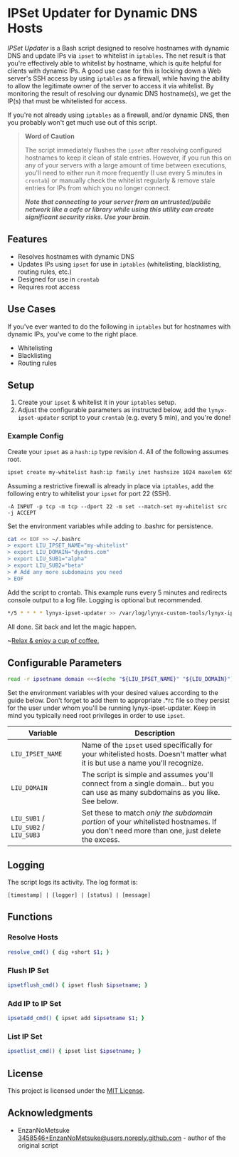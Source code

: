 # IPSet Updater for Dynamic DNS Hosts

*IPSet Updater* is a Bash script designed to resolve hostnames with dynamic DNS and update IPs via `ipset` to whitelist in `iptables`. The net result is that you're effectively able to whitelist by hostname, which is quite helpful for clients with dynamic IPs. A good use case for this is locking down a Web server's SSH access by using `iptables` as a firewall, while having the ability to allow the legitimate owner of the server to access it via whitelist. By monitoring the result of resolving our dynamic DNS hostname(s), we get the IP(s) that must be whitelisted for access.

If you're not already using `iptables` as a firewall, and/or dynamic DNS, then you probably won't get much use out of this script.

> **Word of Caution**
>
> The script immediately flushes the `ipset` after resolving configured hostnames to keep it clean of stale entries. However, if you run this on any of your servers with a large amount of time between executions, you'll need to either run it more frequently (I use every 5 minutes in `crontab`) or manually check the whitelist regularly & remove stale entries for IPs from which you no longer connect.
>
> ***Note that connecting to your server from an untrusted/public network like a cafe or library while using this utility can create significant security risks. Use your brain.***

## Features

- Resolves hostnames with dynamic DNS
- Updates IPs using `ipset` for use in `iptables` (whitelisting, blacklisting, routing rules, etc.)
- Designed for use in `crontab`
- Requires root access

## Use Cases

If you've ever wanted to do the following in `iptables` but for hostnames with dynamic IPs, you've come to the right place.

- Whitelisting
- Blacklisting
- Routing rules

## Setup

1. Create your `ipset` & whitelist it in your `iptables` setup.
2. Adjust the configurable parameters as instructed below, add the `lynyx-ipset-updater` script to your `crontab` (e.g. every 5 min), and you're done!

### Example Config

Create your `ipset` as a `hash:ip` type revision 4. All of the following assumes root.

```bash
ipset create my-whitelist hash:ip family inet hashsize 1024 maxelem 65536
```

Assuming a restrictive firewall is already in place via `iptables`, add the following entry to whitelist your `ipset` for port 22 (SSH).

```text
-A INPUT -p tcp -m tcp --dport 22 -m set --match-set my-whitelist src -j ACCEPT
```

Set the environment variables while adding to .bashrc for persistence.

```bash
cat << EOF >> ~/.bashrc
> export LIU_IPSET_NAME="my-whitelist"
> export LIU_DOMAIN="dyndns.com"
> export LIU_SUB1="alpha"
> export LIU_SUB2="beta"
> # Add any more subdomains you need
> EOF
```

Add the script to crontab. This example runs every 5 minutes and redirects console output to a log file. Logging is optional but recommended.

```bash
*/5 * * * * lynyx-ipset-updater >> /var/log/lynyx-custom-tools/lynyx-ipset-updater.log 2>&1`
```

All done. Sit back and let the magic happen.

~[Relax & enjoy a cup of coffee.](https://images.unsplash.com/photo-1528962862197-29c4f24ccc04?ixlib=rb-4.0.3&ixid=MnwxMjA3fDB8MHxwaG90by1wYWdlfHx8fGVufDB8fHx8&auto=format&fit=crop&w=2670&q=80)

## Configurable Parameters

```bash
read -r ipsetname domain <<<$(echo "${LIU_IPSET_NAME}" "${LIU_DOMAIN}") && read -a subdomains <<< "${LIU_SUB1} ${LIU_SUB2} ${LIU_SUB3}"
```

Set the environment variables with your desired values according to the guide below. Don't forget to add them to appropriate .*rc file so they persist for the user under whom you'll be running lynyx-ipset-updater. Keep in mind you typically need root privileges in order to use `ipset`.

| Variable                              | Description                                                                                                                             |
| ------------------------------------- | --------------------------------------------------------------------------------------------------------------------------------------- |
| `LIU_IPSET_NAME`                      | Name of the `ipset` used specifically for your whitelisted hosts. Doesn't matter what it is but use a name you'll recognize.            |
| `LIU_DOMAIN`                          | The script is simple and assumes you'll connect from a single domain... but you can use as many subdomains as you like. See below.      |
| `LIU_SUB1` / `LIU_SUB2` / `LIU_SUB3`  | Set these to match *only the subdomain portion* of your whitelisted hostnames. If you don't need more than one, just delete the excess. |

## Logging

The script logs its activity. The log format is:

```text
[timestamp] | [logger] | [status] | [message]
```

## Functions

### Resolve Hosts

```bash
resolve_cmd() { dig +short $1; }
```

### Flush IP Set

```bash
ipsetflush_cmd() { ipset flush $ipsetname; }
```

### Add IP to IP Set

```bash
ipsetadd_cmd() { ipset add $ipsetname $1; }
```

### List IP Set

```bash
ipsetlist_cmd() { ipset list $ipsetname; }
```

## License

This project is licensed under the [MIT License](LICENSE).

## Acknowledgments

- EnzanNoMetsuke <3458546+EnzanNoMetsuke@users.noreply.github.com> - author of the original script
